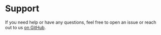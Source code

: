# Support

If you need help or have any questions,
feel free to open an issue or reach out to us [on GitHub](https://github.com/puzzle/pcts).
